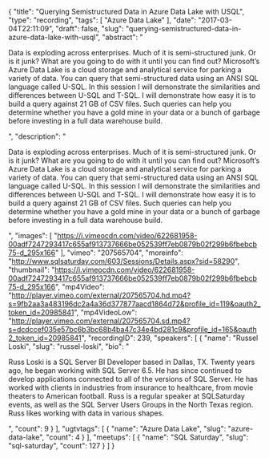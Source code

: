 {
  "title": "Querying Semistructured Data in Azure Data Lake with USQL",
  "type": "recording",
  "tags": [
    "Azure Data Lake"
  ],
  "date": "2017-03-04T22:11:09",
  "draft": false,
  "slug": "querying-semistructured-data-in-azure-data-lake-with-usql",
  "abstract": "<p>Data is exploding across enterprises.  Much of it is semi-structured junk.  Or is it junk?  What are you going to do with it until you can find out?  Microsoft’s Azure Data Lake is a cloud storage and analytical service for parking a variety of data.  You can query that semi-structured data using an ANSI SQL language called U-SQL.  In this session I will demonstrate the similarities and differences between U-SQL and T-SQL.  I will demonstrate how easy it is to build a query against 21 GB of CSV files. Such queries can help you determine whether you have a gold mine in your data or a bunch of garbage before investing in a full data warehouse build.</p>",
  "description": "<p>Data is exploding across enterprises.  Much of it is semi-structured junk.  Or is it junk?  What are you going to do with it until you can find out?  Microsoft’s Azure Data Lake is a cloud storage and analytical service for parking a variety of data.  You can query that semi-structured data using an ANSI SQL language called U-SQL.  In this session I will demonstrate the similarities and differences between U-SQL and T-SQL.  I will demonstrate how easy it is to build a query against 21 GB of CSV files. Such queries can help you determine whether you have a gold mine in your data or a bunch of garbage before investing in a full data warehouse build.</p>",
  "images": [
    "https://i.vimeocdn.com/video/622681958-00adf7247293417c655af913737666be052539ff7eb0879b02f299b6fbebcb75-d_295x166"
  ],
  "vimeo": "207565704",
  "moreinfo": "http://www.sqlsaturday.com/603/Sessions/Details.aspx?sid=58290",
  "thumbnail": "https://i.vimeocdn.com/video/622681958-00adf7247293417c655af913737666be052539ff7eb0879b02f299b6fbebcb75-d_295x166",
  "mp4Video": "http://player.vimeo.com/external/207565704.hd.mp4?s=9fb2aa3a483196dc2a4a36d377877aacd1864d72&profile_id=119&oauth2_token_id=20985841",
  "mp4VideoLow": "http://player.vimeo.com/external/207565704.sd.mp4?s=dcdccef035e57bc6b3bc68b4ba47c34e4bd281c9&profile_id=165&oauth2_token_id=20985841",
  "recordingID": 239,
  "speakers": [
    {
      "name": "Russel Loski",
      "slug": "russel-loski",
      "bio": "<p>Russ Loski is a SQL Server BI Developer based in Dallas, TX. Twenty years ago, he began working with SQL Server 6.5. He has since continued to develop applications connected to all of the versions of SQL Server. He has worked with clients in industries from insurance to healthcare, from movie theaters to American football.  Russ is a regular speaker at SQLSaturday events, as well as the SQL Server Users Groups in the North Texas region. Russ likes working with data in various shapes.</p>",
      "count": 9
    }
  ],
  "ugtvtags": [
    {
      "name": "Azure Data Lake",
      "slug": "azure-data-lake",
      "count": 4
    }
  ],
  "meetups": [
    {
      "name": "SQL Saturday",
      "slug": "sql-saturday",
      "count": 127
    }
  ]
}